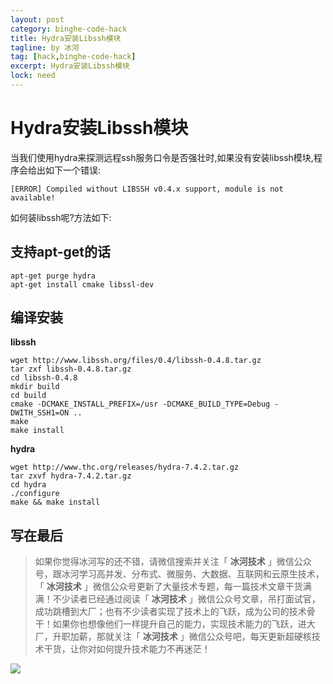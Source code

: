 ```yaml
---
layout: post
category: binghe-code-hack
title: Hydra安装Libssh模块
tagline: by 冰河
tag: [hack,binghe-code-hack]
excerpt: Hydra安装Libssh模块
lock: need
---
```


# Hydra安装Libssh模块

当我们使用hydra来探测远程ssh服务口令是否强壮时,如果没有安装libssh模块,程序会给出如下一个错误:

```
[ERROR] Compiled without LIBSSH v0.4.x support, module is not available!
```

如何装libssh呢?方法如下:

## 支持apt-get的话

```
apt-get purge hydra
apt-get install cmake libssl-dev
```

## 编译安装

**libssh**

```
wget http://www.libssh.org/files/0.4/libssh-0.4.8.tar.gz
tar zxf libssh-0.4.8.tar.gz
cd libssh-0.4.8
mkdir build
cd build
cmake -DCMAKE_INSTALL_PREFIX=/usr -DCMAKE_BUILD_TYPE=Debug -DWITH_SSH1=ON ..
make
make install
```

**hydra**

```
wget http://www.thc.org/releases/hydra-7.4.2.tar.gz
tar zxvf hydra-7.4.2.tar.gz
cd hydra
./configure
make && make install
```


## 写在最后

> 如果你觉得冰河写的还不错，请微信搜索并关注「 **冰河技术** 」微信公众号，跟冰河学习高并发、分布式、微服务、大数据、互联网和云原生技术，「 **冰河技术** 」微信公众号更新了大量技术专题，每一篇技术文章干货满满！不少读者已经通过阅读「 **冰河技术** 」微信公众号文章，吊打面试官，成功跳槽到大厂；也有不少读者实现了技术上的飞跃，成为公司的技术骨干！如果你也想像他们一样提升自己的能力，实现技术能力的飞跃，进大厂，升职加薪，那就关注「 **冰河技术** 」微信公众号吧，每天更新超硬核技术干货，让你对如何提升技术能力不再迷茫！


![](https://img-blog.csdnimg.cn/20200906013715889.png)
